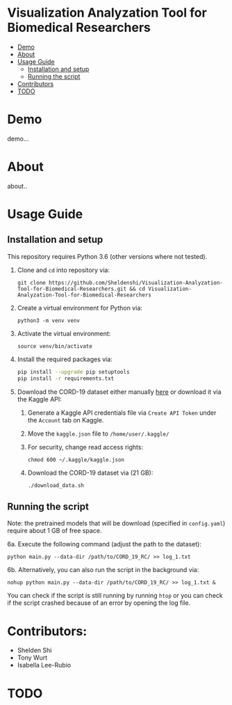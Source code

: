 # Visualization Analyzation Tool for Biomedical Researchers
- [Demo](#demo)
- [About](#about)
- [Usage Guide](#usage-guide)
   - [Installation and setup](#installation-and-setup)
   - [Running the script](#running-the-script)
- [Contributors](#contributors)
- [TODO](#todo)

# Demo
demo...
# About
about..
# Usage Guide
## Installation and setup
This repository requires Python 3.6 (other versions where not tested).

1. Clone and `cd` into repository via: 

   `git clone https://github.com/Sheldenshi/Visualization-Analyzation-Tool-for-Biomedical-Researchers.git && cd Visualization-Analyzation-Tool-for-Biomedical-Researchers`

2. Create a virtual environment for Python via: 

   `python3 -m venv venv`

3. Activate the virtual environment: 

   `source venv/bin/activate`

4. Install the required packages via: 

   ```bash
   pip install --upgrade pip setuptools
   pip install -r requirements.txt
   ```

5. Download the CORD-19 dataset either manually [here](https://www.kaggle.com/allen-institute-for-ai/CORD-19-research-challenge) or download it via the Kaggle API:

   1. Generate a Kaggle API credentials file via `Create API Token` under the `Account` tab on Kaggle.

   2. Move the `kaggle.json` file to `/home/user/.kaggle/`

   3. For security, change read access rights: 

      `chmod 600 ~/.kaggle/kaggle.json` 

   4. Download the CORD-19 dataset via (21 GB):

      `./download_data.sh`

## Running the script

Note: the pretrained models that will be download (specified in `config.yaml`) require about 1 GB of free space.

6a. Execute the following command (adjust the path to the dataset): 

`python main.py --data-dir /path/to/CORD_19_RC/ >> log_1.txt`

6b. Alternatively, you can also run the script in the background via:

`nohup python main.py --data-dir /path/to/CORD_19_RC/ >> log_1.txt &`

You can check if the script is still running by running `htop` or you can check if the script crashed because of an error by opening the log file.

# Contributors:
* Shelden Shi
* Tony Wurt
* Isabella Lee-Rubio
# TODO
